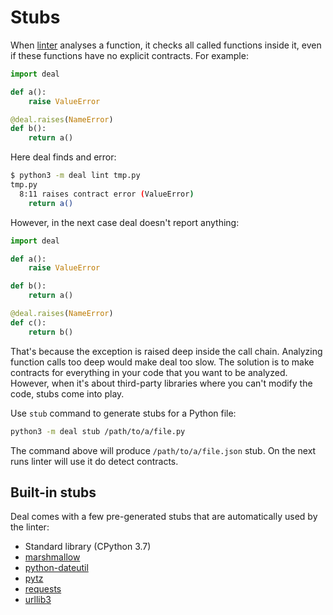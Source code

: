 # Stubs

When [linter](linter) analyses a function, it checks all called functions inside it, even if these functions have no explicit contracts. For example:

```python
import deal

def a():
    raise ValueError

@deal.raises(NameError)
def b():
    return a()
```

Here deal finds and error:

```bash
$ python3 -m deal lint tmp.py
tmp.py
  8:11 raises contract error (ValueError)
    return a()
```

However, in the next case deal doesn't report anything:

```python
import deal

def a():
    raise ValueError

def b():
    return a()

@deal.raises(NameError)
def c():
    return b()
```

That's because the exception is raised deep inside the call chain. Analyzing function calls too deep would make deal too slow. The solution is to make contracts for everything in your code that you want to be analyzed. However, when it's about third-party libraries where you can't modify the code, stubs come into play.

Use `stub` command to generate stubs for a Python file:

```bash
python3 -m deal stub /path/to/a/file.py
```

The command above will produce `/path/to/a/file.json` stub. On the next runs linter will use it do detect contracts.

## Built-in stubs

Deal comes with a few pre-generated stubs that are automatically used by the linter:

+ Standard library (CPython 3.7)
+ [marshmallow](https://pypi.org/project/marshmallow/)
+ [python-dateutil](https://pypi.org/project/python-dateutil/)
+ [pytz](https://pypi.org/project/pytz/)
+ [requests](https://pypi.org/project/requests/)
+ [urllib3](https://pypi.org/project/urllib3/)
